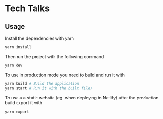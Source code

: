 # Tech Talks

## Usage

Install the dependencies with yarn

```bash
yarn install
```

Then run the project with the following command

```bash
yarn dev
```

To use in production mode you need to build and run it with

```bash
yarn build # Build the application
yarn start # Run it with the built files
```

To use a a static website (eg. when deploying in Netlify) after the production build export it with

```bash
yarn export
```
